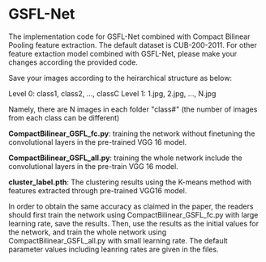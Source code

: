 # GSFL-Net
The implementation code for GSFL-Net combined with Compact Bilinear Pooling feature extraction. The default dataset is CUB-200-2011. For other feature extaction model combined with GSFL-Net, please make your changes according the provided code.
 
Save your images according to the heirarchical structure as below:

Level 0: class1, class2, ..., classC
Level 1: 1.jpg, 2.jpg, ..., N.jpg


Namely, there are N images in each folder "class#" (the number of images from each class can be different)

**CompactBilinear_GSFL_fc.py**: training the network without finetuning the convolutional layers in the pre-trained VGG 16 model. 

**CompactBilinear_GSFL_all.py**: training the whole network include the convolutional layers in the pre-train VGG 16 model.

**cluster_label.pth**: The clustering results using the K-means method with features extracted through pre-trained VGG16 model. 

In order to obtain the same accuracy as claimed in the paper, the readers should first train the network using CompactBilinear_GSFL_fc.py with large learning rate, save the results. Then, use the results as the initial values for the network, and train the whole network using CompactBilinear_GSFL_all.py with small learning rate. The default parameter values including leanring rates are given in the files.
